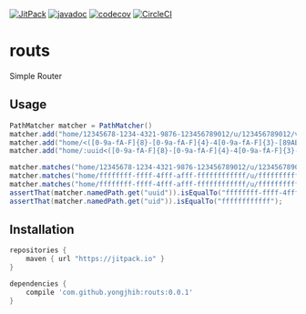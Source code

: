[![JitPack](https://img.shields.io/github/tag/yongjhih/routs.svg?label=JitPack)](https://jitpack.io/#yongjhih/routs)
[![javadoc](https://img.shields.io/github/tag/yongjhih/routs.svg?label=javadoc)](https://jitpack.io/com/github/yongjhih/routs/routs/-SNAPSHOT/javadoc/)
[![codecov](https://codecov.io/gh/yongjhih/routs/branch/master/graph/badge.svg)](https://codecov.io/gh/yongjhih/routs)
[![CircleCI](https://circleci.com/gh/yongjhih/routs/tree/master.svg?style=svg)](https://circleci.com/gh/yongjhih/routs/tree/master)

# routs

Simple Router

## Usage

```java
PathMatcher matcher = PathMatcher()
matcher.add("home/12345678-1234-4321-9876-123456789012/u/123456789012/v1");
matcher.add("home/<([0-9a-fA-F]{8}-[0-9a-fA-F]{4}-4[0-9a-fA-F]{3}-[89ABab][0-9a-fA-F]{3}-[0-9a-fA-F]{12})>/u/<([a-fA-F0-9]{12})>/v1")
matcher.add("home/:uuid<([0-9a-fA-F]{8}-[0-9a-fA-F]{4}-4[0-9a-fA-F]{3}-[89ABab][0-9a-fA-F]{3}-[0-9a-fA-F]{12})>/u/:uid<([a-fA-F0-9]{12})>/v2")

matcher.matches("home/12345678-1234-4321-9876-123456789012/u/123456789012/v1");
matcher.matches("home/ffffffff-ffff-4fff-afff-ffffffffffff/u/ffffffffffff/v1");
matcher.matches("home/ffffffff-ffff-4fff-afff-ffffffffffff/u/ffffffffffff/v2");
assertThat(matcher.namedPath.get("uuid")).isEqualTo("ffffffff-ffff-4fff-afff-ffffffffffff");
assertThat(matcher.namedPath.get("uid")).isEqualTo("ffffffffffff");
```

## Installation

```gradle
repositories {
    maven { url "https://jitpack.io" }
}

dependencies {
    compile 'com.github.yongjhih:routs:0.0.1'
}
```
